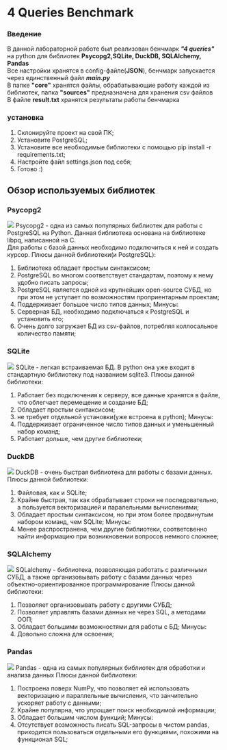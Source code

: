 # 4 Queries Benchmark
### Введение
В данной лабораторной работе был реализован бенчмарк ***"4 queries"*** на python для библиотек **Psycopg2,SQLite, DuckDB, SQLAlchemy, Pandas**  
Все настройки хранятся в config-файле(**JSON**), бенчмарк запускается через единственный файл ***main.py***  
В папке **"core"** хранятся файлы, обрабатывающие работу каждой из библиотек, папка **"sources"** предназначена для хранения csv файлов  
В файле **result.txt** хранятся результаты работы бенчмарка
### установка
1) Склонируйте проект на свой ПК;
2) Установите PostgreSQL;
3) Установите все необходимые библиотеки с помощью pip install -r requirements.txt;
4) Настройте файл settings.json под себя;
5) Готово :)
## Обзор используемых библиотек
### Psycopg2
![](https://drive.google.com/uc?export=view&id=1UX5Rmg7k8W5rR6Jp0Yg2ibY_iUCJI_tZ)
Psycopg2 - одна из самых популярных библиотек для работы с PostgreSQL на Python. Данная библиотека основана на библиотеке libpq, написанной на С.   
Для работы с базой данных необходимо подключиться к ней и создать курсор.
Плюсы данной библиотеки(и PostgreSQL):
1) Библиотека обладает простым синтаксисом;
2) PostgreSQL во многом соответствует стандартам, поэтому к нему удобно писать запросы;
2) PostgreSQL является одной из крупнейших open-source СУБД, но при этом не уступает по возможностям проприентарным проектам;
3) Поддерживает большое число типов данных;
Минусы:
1) Серверная БД, необходимо подключаться к PostgreSQL и установить его;
2) Очень долго загружает БД из csv-файлов, потребляя коллосальное количество памяти;
### SQLite
![](https://drive.google.com/uc?export=view&id=17-BPqAE0O1hH6qQZHqHEi7_Tzlw8XpWn)
SQLite - легкая встраиваемая БД. В python она уже входит в стандартную библиотеку под названием sqlite3.
Плюсы данной библиотеки:
1) Работает без подключения к серверу, все данные хранятся в файле, что облегчает перемещение и создание БД;
2) Обладает простым синтаксисом;
3) не требует отдельной установки(уже встроена в python);
Минусы:
1) Поддерживает ограниченное число типов данных и уменьшенный набор команд;
2) Работает дольше, чем другие библиотеки;
### DuckDB
![](https://drive.google.com/uc?export=view&id=1Oewo9mXa4-em3TlQLRY80nWpzzKWb2TU)
DuckDB - очень быстрая библиотека для работы с базами данных.
Плюсы данной библиотеки:
1) Файловая, как и SQLite;
2) Крайне быстрая, так как обрабатывает строки не последовательно, а пользуется векторизацией и паралельными вычислениями;
3) Обладает простым синтаксисом, но при этом более продвинутым набором команд, чем SQLite;
Минусы:
1) Менее распространена, чем другие библиотеки, соответсвенно найти информацию при возникновении вопросов немного сложнее;
### SQLAlchemy
![](https://drive.google.com/uc?export=view&id=12ZrQQRZMQMn6P2B9VYcQaHNA4ZpJiFiy)
SQLalchemy - библиотека, позволяющая работать с различными СУБД, а также организовывать работу с базами данных через объектно-ориентированное программирование
Плюсы данной библиотеки:
1) Позволяет организовывать работу с другими СУБД;
2) Позволяет управлять базами данных не через SQL, а методами ООП;
3) Обладает большими возможностями для работы с БД;
Минусы:
1) Довольно сложна для освоения;
### Pandas
![](https://drive.google.com/uc?export=view&id=18j3Z_KCXDKdr5Jlsbz1x0VBmZopNbuA4)
Pandas - одна из самых популярных библиотек для обработки и анализа данных
Плюсы данной библиотеки:
1) Построена поверх NumPy, что позволяет ей использовать векторизацию и параллельные вычисления, что занчительно ускоряет работу с данными;
2) Крайне популярна, что упрощает поиск необходимой информации;
3) Обладает большим числом функций;
Минусы:
1) Отсутствует возможность писать SQL-запросы в чистом pandas, приходится пользоваться отдельными его функциями, похожими на функционал SQL;
